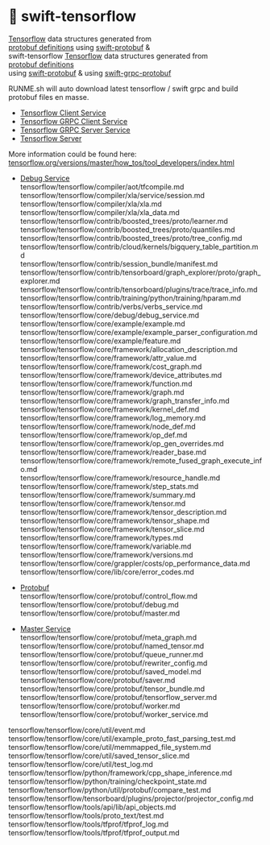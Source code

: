 #  🚀 swift-tensorflow    



[Tensorflow](https://www.tensorflow.org) data structures generated from   
[protobuf definitions](https://github.com/tensorflow/tensorflow/tree/master/tensorflow/core/framework) using [swift-protobuf](https://github.com/apple/swift-protobuf) &    
 swift-tensorflow  [Tensorflow](https://www.tensorflow.org) data structures generated from   
[protobuf definitions](https://github.com/tensorflow/tensorflow/tree/master/tensorflow/core/framework)  
 using [swift-protobuf](https://github.com/apple/swift-protobuf) &     using [swift-grpc-protobuf](https://github.com/grpc/grpc-swift)   


RUNME.sh will auto download latest tensorflow / swift grpc and build protobuf files en masse. 



* [Tensorflow Client Service](Sources/tensorflow.client.pb.swift)    
* [Tensorflow GRPC Client Service](Sources/tensorflow.grpc.client.pb.swift)    
* [Tensorflow GRPC Server Service](Sources/tensorflow.grpc.server.pb.swift)    
* [Tensorflow Server](Sources/tensorflow.server.pb.swift)    








More information could be found here: [tensorflow.org/versions/master/how_tos/tool_developers/index.html](https://www.tensorflow.org/versions/master/how_tos/tool_developers/index.html)


* [Debug Service](tensorflow/tensorflow/core/debug/debug_service.md)   
tensorflow/tensorflow/compiler/aot/tfcompile.md    
tensorflow/tensorflow/compiler/xla/service/session.md    
tensorflow/tensorflow/compiler/xla/xla.md     
tensorflow/tensorflow/compiler/xla/xla_data.md     
tensorflow/tensorflow/contrib/boosted_trees/proto/learner.md     
tensorflow/tensorflow/contrib/boosted_trees/proto/quantiles.md     
tensorflow/tensorflow/contrib/boosted_trees/proto/tree_config.md     
tensorflow/tensorflow/contrib/cloud/kernels/bigquery_table_partition.md     
tensorflow/tensorflow/contrib/session_bundle/manifest.md     
tensorflow/tensorflow/contrib/tensorboard/graph_explorer/proto/graph_explorer.md     
tensorflow/tensorflow/contrib/tensorboard/plugins/trace/trace_info.md     
tensorflow/tensorflow/contrib/training/python/training/hparam.md     
tensorflow/tensorflow/contrib/verbs/verbs_service.md     
tensorflow/tensorflow/core/debug/debug_service.md     
tensorflow/tensorflow/core/example/example.md     
tensorflow/tensorflow/core/example/example_parser_configuration.md     
tensorflow/tensorflow/core/example/feature.md     
tensorflow/tensorflow/core/framework/allocation_description.md     
tensorflow/tensorflow/core/framework/attr_value.md     
tensorflow/tensorflow/core/framework/cost_graph.md     
tensorflow/tensorflow/core/framework/device_attributes.md     
tensorflow/tensorflow/core/framework/function.md     
tensorflow/tensorflow/core/framework/graph.md     
tensorflow/tensorflow/core/framework/graph_transfer_info.md     
tensorflow/tensorflow/core/framework/kernel_def.md     
tensorflow/tensorflow/core/framework/log_memory.md     
tensorflow/tensorflow/core/framework/node_def.md     
tensorflow/tensorflow/core/framework/op_def.md     
tensorflow/tensorflow/core/framework/op_gen_overrides.md     
tensorflow/tensorflow/core/framework/reader_base.md     
tensorflow/tensorflow/core/framework/remote_fused_graph_execute_info.md     
tensorflow/tensorflow/core/framework/resource_handle.md     
tensorflow/tensorflow/core/framework/step_stats.md     
tensorflow/tensorflow/core/framework/summary.md     
tensorflow/tensorflow/core/framework/tensor.md     
tensorflow/tensorflow/core/framework/tensor_description.md     
tensorflow/tensorflow/core/framework/tensor_shape.md     
tensorflow/tensorflow/core/framework/tensor_slice.md     
tensorflow/tensorflow/core/framework/types.md     
tensorflow/tensorflow/core/framework/variable.md     
tensorflow/tensorflow/core/framework/versions.md     
tensorflow/tensorflow/core/grappler/costs/op_performance_data.md     
tensorflow/tensorflow/core/lib/core/error_codes.md     


* [Protobuf](tensorflow/tensorflow/core/protobuf/config.md)     
tensorflow/tensorflow/core/protobuf/control_flow.md     
tensorflow/tensorflow/core/protobuf/debug.md     
tensorflow/tensorflow/core/protobuf/master.md     
* [Master Service](tensorflow/tensorflow/core/protobuf/master_service.md)     
tensorflow/tensorflow/core/protobuf/meta_graph.md     
tensorflow/tensorflow/core/protobuf/named_tensor.md     
tensorflow/tensorflow/core/protobuf/queue_runner.md     
tensorflow/tensorflow/core/protobuf/rewriter_config.md     
tensorflow/tensorflow/core/protobuf/saved_model.md     
tensorflow/tensorflow/core/protobuf/saver.md     
tensorflow/tensorflow/core/protobuf/tensor_bundle.md     
tensorflow/tensorflow/core/protobuf/tensorflow_server.md     
tensorflow/tensorflow/core/protobuf/worker.md     
tensorflow/tensorflow/core/protobuf/worker_service.md     
     
     
tensorflow/tensorflow/core/util/event.md     
tensorflow/tensorflow/core/util/example_proto_fast_parsing_test.md     
tensorflow/tensorflow/core/util/memmapped_file_system.md     
tensorflow/tensorflow/core/util/saved_tensor_slice.md     
tensorflow/tensorflow/core/util/test_log.md     
tensorflow/tensorflow/python/framework/cpp_shape_inference.md     
tensorflow/tensorflow/python/training/checkpoint_state.md     
tensorflow/tensorflow/python/util/protobuf/compare_test.md     
tensorflow/tensorflow/tensorboard/plugins/projector/projector_config.md     
tensorflow/tensorflow/tools/api/lib/api_objects.md     
tensorflow/tensorflow/tools/proto_text/test.md     
tensorflow/tensorflow/tools/tfprof/tfprof_log.md     
tensorflow/tensorflow/tools/tfprof/tfprof_output.md     
